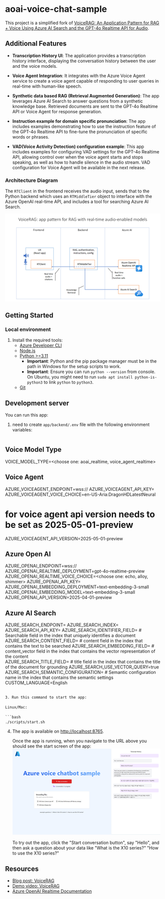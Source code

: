 # aoai-voice-chat-sample

This project is a simplified fork of [VoiceRAG: An Application Pattern for RAG + Voice Using Azure AI Search and the GPT-4o Realtime API for Audio](https://github.com/Azure-Samples/aisearch-openai-rag-audio). 

## Additional Features

* **Transcription History UI**: The application provides a transcription history interface, displaying the conversation history between the user and the voice models.

* **Voice Agent Integration**: It integrates with the Azure Voice Agent service to create a voice agent capable of responding to user queries in real-time with human-like speech.

* **Synthetic data based RAG (Retrieval Augmented Generation)**: The app leverages Azure AI Search to answer questions from a synthetic knowledge base. Retrieved documents are sent to the GPT-4o Realtime API or Voice Agent for response generation.

* **Instruction example for domain specific pronunciation**: The app includes examples demonstrating how to use the instruction feature of the GPT-4o Realtime API to fine-tune the pronunciation of specific words or phrases.

* **VAD(Voice Activity Detection) configuration example**: This app includes examples for configuring VAD settings for the GPT-4o Realtime API, allowing control over when the voice agent starts and stops speaking, as well as how to handle silence in the audio stream. VAD configuration for Voice Agent will be available in the next release.


### Architecture Diagram

The `RTClient` in the frontend receives the audio input, sends that to the Python backend which uses an `RTMiddleTier` object to interface with the Azure OpenAI real-time API, and includes a tool for searching Azure AI Search.

![Diagram of real-time RAG pattern](images/RTMTPattern.png)


## Getting Started

### Local environment

1. Install the required tools:
   * [Azure Developer CLI](https://aka.ms/azure-dev/install)
   * [Node.js](https://nodejs.org/)
   * [Python >=3.11](https://www.python.org/downloads/)
      * **Important**: Python and the pip package manager must be in the path in Windows for the setup scripts to work.
      * **Important**: Ensure you can run `python --version` from console. On Ubuntu, you might need to run `sudo apt install python-is-python3` to link `python` to `python3`.
   * [Git](https://git-scm.com/downloads)


## Development server

You can run this app:

1. need to create `app/backend/.env` file with the following environment variables:

   ```shell
## Voice Model Type
VOICE_MODEL_TYPE=<choose one: aoai_realtime, voice_agent_realtime>

## Voice Agent
AZURE_VOICEAGENT_ENDPOINT=wss://
AZURE_VOICEAGENT_API_KEY=
AZURE_VOICEAGENT_VOICE_CHOICE=en-US-Aria:DragonHDLatestNeural
# for voice agent api version needs to be set as 2025-05-01-preview 
AZURE_VOICEAGENT_API_VERSION=2025-05-01-preview

## Azure Open AI
AZURE_OPENAI_ENDPOINT=wss://
AZURE_OPENAI_REALTIME_DEPLOYMENT=gpt-4o-realtime-preview
AZURE_OPENAI_REALTIME_VOICE_CHOICE=<choose one: echo, alloy, shimmer>
AZURE_OPENAI_API_KEY=
AZURE_OPENAI_EMBEDDING_DEPLOYMENT=text-embedding-3-small
AZURE_OPENAI_EMBEDDING_MODEL=text-embedding-3-small
AZURE_OPENAI_API_VERSION=2025-04-01-preview

## Azure AI Search
AZURE_SEARCH_ENDPOINT=
AZURE_SEARCH_INDEX=
AZURE_SEARCH_API_KEY=
AZURE_SEARCH_IDENTIFIER_FIELD=       # Searchable field in the index that uniquely identifies a document
AZURE_SEARCH_CONTENT_FIELD=          # content field in the index that contains the text to be searched 
AZURE_SEARCH_EMBEDDING_FIELD=        # content_vector field in the index that contains the vector representation of the content    
AZURE_SEARCH_TITLE_FIELD=            # title field in the index that contains the title of the document for grounding
AZURE_SEARCH_USE_VECTOR_QUERY=true
AZURE_SEARCH_SEMANTIC_CONFIGURATION= # Semantic configuration name in the index that contains the semantic settings
CUSTOM_LANGUAGE=English
   ```

3. Run this command to start the app:

   Linux/Mac:

   ```bash
   ./scripts/start.sh
   ```

4. The app is available on [http://localhost:8765](http://localhost:8765).

   Once the app is running, when you navigate to the URL above you should see the start screen of the app:
   ![app screenshot](images/azure-voice-chat-sample.png)

   To try out the app, click the "Start conversation button", say "Hello", and then ask a question about your data like "What is the X10 series?" "How to use the X10 series?"



## Resources

* [Blog post: VoiceRAG](https://aka.ms/voicerag)
* [Demo video: VoiceRAG](https://youtu.be/vXJka8xZ9Ko)
* [Azure OpenAI Realtime Documentation](https://github.com/Azure-Samples/aoai-realtime-audio-sdk/)